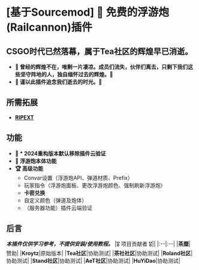 # [基于Sourcemod] 🎏 免费的浮游炮(Railcannon)插件
## CSGO时代已然落幕，属于Tea社区的辉煌早已消逝。
* **🌸 曾经的辉煌不在，唯剩一片凄凉。成员们流失，伙伴们离去，只剩下我们这些坚守阵地的人，独自缅怀过去的辉煌。🌸**
* **🌟 谨以此插件追念我们逝去的时光。🌟**
## 所需拓展
* **[RIPEXT](https://github.com/ErikMinekus/sm-ripext/releases/tag/1.3.1)**
## 功能
- **🌟 * 2024重构版本默认移除插件云验证**
- **🎇 浮游炮本体功能**
- **🏆 高级功能**
  - Convar设置（浮游炮API、弹道材质、Prefix）
  - 玩家指令（浮游炮面板、更改浮游炮颜色、强制刷新浮游炮）
  - **卡密兑换**
  - 自定义颜色（弹道及炮体）
  - （服务器功能）插件云端验证
## 后言
***本插件仅供学习参考，不提供安装/使用教程。***
|🎖️ 项目贡献者 🎖️||
|:--|:--|
|**茶糜**|赞助|
|**Kroytz**|原始版本|
|**Tea社区**|协助测试|
|**茶社社区**|协助测试|
|**Roland社区**|协助测试|
|**Stand社区**|协助测试|
|**AeT社区**|协助测试|
|**HuYiDao**|协助测试|
